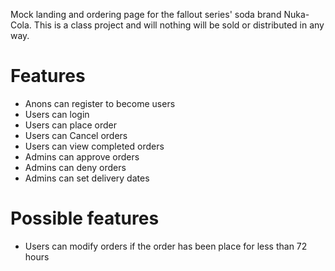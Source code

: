 Mock landing and ordering page for the fallout series' soda brand Nuka-Cola.
This is a class project and will nothing will be sold or distributed in any way.

# Features
- Anons can register to become users
- Users can login
- Users can place order
- Users can Cancel orders
- Users can view completed orders
- Admins can approve orders
- Admins can deny orders
- Admins can set delivery dates

# Possible features
- Users can modify orders if the order has been place for less than 72 hours
